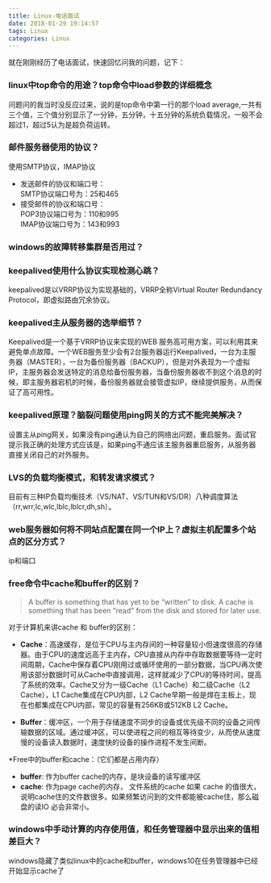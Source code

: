 ```yaml
---
title: Linux-电话面试
date: 2018-01-29 19:14:57
tags: Linux
categories: Linux
---
```


就在刚刚经历了电话面试，快速回忆问我的问题，记下：  

<!-- more-->

### linux中top命令的用途？top命令中load参数的详细概念
问题问的我当时没反应过来，说的是top命令中第一行的那个load average,一共有三个值，三个值分别显示了一分钟，五分钟，十五分钟的系统负载情况，一般不会超过1，超过5认为是超负荷运转。  
### 邮件服务器使用的协议？
使用SMTP协议，IMAP协议
- 发送邮件的协议和端口号：  
SMTP协议端口号为：25和465
- 接受邮件的协议和端口号：  
POP3协议端口号为：110和995  
IMAP协议端口号为：143和993

### windows的故障转移集群是否用过？
### keepalived使用什么协议实现检测心跳？
keepalived是以VRRP协议为实现基础的，VRRP全称Virtual Router Redundancy Protocol，即虚拟路由冗余协议。
### keepalived主从服务器的选举细节？
Keepalived是一个基于VRRP协议来实现的WEB 服务高可用方案，可以利用其来避免单点故障。一个WEB服务至少会有2台服务器运行Keepalived，一台为主服务器（MASTER），一台为备份服务器（BACKUP），但是对外表现为一个虚拟IP，主服务器会发送特定的消息给备份服务器，当备份服务器收不到这个消息的时候，即主服务器宕机的时候，备份服务器就会接管虚拟IP，继续提供服务，从而保证了高可用性。
### keepalived原理？脑裂问题使用ping网关的方式不能完美解决？
设置主从ping网关，如果没有ping通认为自己的网络出问题，重启服务。面试官提示我正确的处理方式应该是，如果ping不通应该主服务器重启服务，从服务器直接关闭自己的对外服务。
### LVS的负载均衡模式，和转发请求模式？
目前有三种IP负载均衡技术（VS/NAT、VS/TUN和VS/DR）八种调度算法（rr,wrr,lc,wlc,lblc,lblcr,dh,sh）。
### web服务器如何将不同站点配置在同一个IP上？虚拟主机配置多个站点的区分方式？
ip和端口
### free命令中cache和buffer的区别？
> A buffer is something that has yet to be “written” to disk. A cache is something that has been “read” from the disk and stored for later use.  

对于计算机来讲cache 和 buffer的区别：
- **Cache**：高速缓存，是位于CPU与主内存间的一种容量较小但速度很高的存储器。由于CPU的速度远高于主内存，CPU直接从内存中存取数据要等待一定时间周期，Cache中保存着CPU刚用过或循环使用的一部分数据，当CPU再次使用该部分数据时可从Cache中直接调用，这样就减少了CPU的等待时间，提高了系统的效率。Cache又分为一级Cache（L1 Cache）和二级Cache（L2 Cache），L1 Cache集成在CPU内部，L2 Cache早期一般是焊在主板上，现在也都集成在CPU内部，常见的容量有256KB或512KB L2 Cache。

- **Buffer**：缓冲区，一个用于存储速度不同步的设备或优先级不同的设备之间传输数据的区域。通过缓冲区，可以使进程之间的相互等待变少，从而使从速度慢的设备读入数据时，速度快的设备的操作进程不发生间断。

*Free中的buffer和cache：（它们都是占用内存）   

- **buffer**: 作为buffer cache的内存，是块设备的读写缓冲区  
- **cache**: 作为page cache的内存， 文件系统的cache
如果 cache 的值很大，说明cache住的文件数很多。如果频繁访问到的文件都能被cache住，那么磁盘的读IO 必会非常小。
### windows中手动计算的内存使用值，和任务管理器中显示出来的值相差巨大？
windows隐藏了类似linux中的cache和buffer，windows10在任务管理器中已经开始显示cache了

